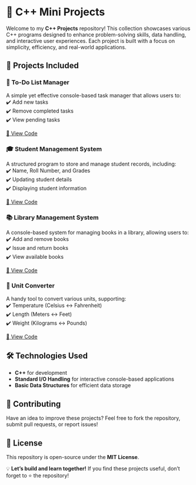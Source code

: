 # 🚀 C++ Mini Projects  

Welcome to my **C++ Projects** repository! This collection showcases various C++ programs designed to enhance problem-solving skills, data handling, and interactive user experiences. Each project is built with a focus on simplicity, efficiency, and real-world applications.  

## 📌 Projects Included  

### 📝 To-Do List Manager  
A simple yet effective console-based task manager that allows users to:  
✔️ Add new tasks  
✔️ Remove completed tasks  
✔️ View pending tasks  

[🔗 View Code](https://github.com/abdulhayykhan/C-Projects/blob/main/To-Do%20List%20Manager.cpp)  

### 🎓 Student Management System  
A structured program to store and manage student records, including:  
✔️ Name, Roll Number, and Grades  
✔️ Updating student details  
✔️ Displaying student information  

[🔗 View Code](https://github.com/abdulhayykhan/C-Projects/blob/main/Student%20Management%20System.cpp)  

### 📚 Library Management System  
A console-based system for managing books in a library, allowing users to:  
✔️ Add and remove books  
✔️ Issue and return books  
✔️ View available books  

[🔗 View Code](https://github.com/abdulhayykhan/C-Projects/blob/main/Library%20Management%20System.cpp)  

### 📏 Unit Converter  
A handy tool to convert various units, supporting:  
✔️ Temperature (Celsius ↔ Fahrenheit)  
✔️ Length (Meters ↔ Feet)  
✔️ Weight (Kilograms ↔ Pounds)  

[🔗 View Code](https://github.com/abdulhayykhan/C-Projects/blob/main/Unit%20Converter.cpp)  

## 🛠 Technologies Used  
- **C++** for development  
- **Standard I/O Handling** for interactive console-based applications  
- **Basic Data Structures** for efficient data storage  

## 🤝 Contributing  
Have an idea to improve these projects? Feel free to fork the repository, submit pull requests, or report issues!  

## 📜 License  
This repository is open-source under the **MIT License**.  

💡 **Let’s build and learn together!** If you find these projects useful, don’t forget to ⭐ the repository!  

